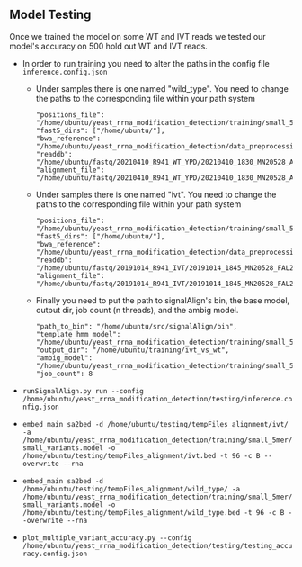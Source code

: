 ## Model Testing

Once we trained the model on some WT and IVT reads we tested our model's accuracy on 500 hold out WT and IVT reads.

* In order to run training you need to alter the paths in the config file `inference.config.json`
    * Under samples there is one named "wild_type". You need to change the paths to the corresponding file within your path system
      ```
      "positions_file": "/home/ubuntu/yeast_rrna_modification_detection/training/small_5mer/yeast_18S_25S_modified.positions",
      "fast5_dirs": ["/home/ubuntu/"],
      "bwa_reference": "/home/ubuntu/yeast_rrna_modification_detection/data_preprocessing/reference/yeast_25S_18S.fa",
      "readdb": "/home/ubuntu/fastq/20210410_R941_WT_YPD/20210410_1830_MN20528_AGN282_f7dbe316/20210410_1830_MN20528_AGN282_f7dbe316.inference.readdb",
      "alignment_file": "/home/ubuntu/fastq/20210410_R941_WT_YPD/20210410_1830_MN20528_AGN282_f7dbe316/20210410_1830_MN20528_AGN282_f7dbe316.2308.sorted.bam",
      ```
    * Under samples there is one named "ivt". You need to change the paths to the corresponding file within your path system
      ```
      "positions_file": "/home/ubuntu/yeast_rrna_modification_detection/training/small_5mer/yeast_18S_25S_canonical.positions",
      "fast5_dirs": ["/home/ubuntu/"],
      "bwa_reference": "/home/ubuntu/yeast_rrna_modification_detection/data_preprocessing/reference/yeast_25S_18S.fa",
      "readdb": "/home/ubuntu/fastq/20191014_R941_IVT/20191014_1845_MN20528_FAL23261_9a8cb226/20191014_1845_MN20528_FAL23261_9a8cb226.inference.readdb",
      "alignment_file": "/home/ubuntu/fastq/20191014_R941_IVT/20191014_1845_MN20528_FAL23261_9a8cb226/20191014_1845_MN20528_FAL23261_9a8cb226.2308.sorted.bam",
      ```
    * Finally you need to put the path to signalAlign's bin, the base model, output dir, job count (n threads), and the ambig model.
      ```
      "path_to_bin": "/home/ubuntu/src/signalAlign/bin",
      "template_hmm_model": "/home/ubuntu/yeast_rrna_modification_detection/training/small_5mer/rna_r94_5mer_ACGTabc.model",
      "output_dir": "/home/ubuntu/training/ivt_vs_wt",
      "ambig_model": "/home/ubuntu/yeast_rrna_modification_detection/training/small_5mer/small_variants.model",
      "job_count": 8
      ```

* `runSignalAlign.py run --config /home/ubuntu/yeast_rrna_modification_detection/testing/inference.config.json`
* `embed_main sa2bed -d /home/ubuntu/testing/tempFiles_alignment/ivt/ -a /home/ubuntu/yeast_rrna_modification_detection/training/small_5mer/small_variants.model -o /home/ubuntu/testing/tempFiles_alignment/ivt.bed -t 96 -c B --overwrite --rna`
* `embed_main sa2bed -d /home/ubuntu/testing/tempFiles_alignment/wild_type/ -a /home/ubuntu/yeast_rrna_modification_detection/training/small_5mer/small_variants.model -o /home/ubuntu/testing/tempFiles_alignment/wild_type.bed -t 96 -c B --overwrite --rna`
* `plot_multiple_variant_accuracy.py --config /home/ubuntu/yeast_rrna_modification_detection/testing/testing_accuracy.config.json`